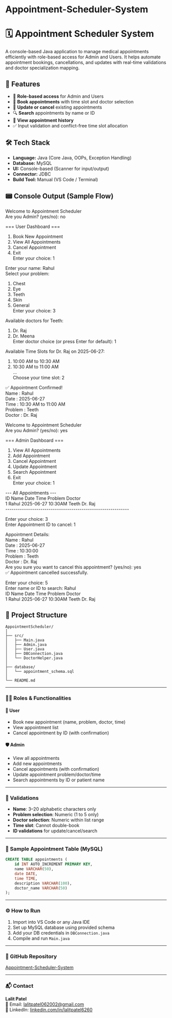 # Appointment-Scheduler-System
# 🗓️ Appointment Scheduler System

A console-based Java application to manage medical appointments efficiently with role-based access for Admin and Users. It helps automate appointment bookings, cancellations, and updates with real-time validations and doctor specialization mapping.

## 🚀 Features

- 🔐 **Role-based access** for Admin and Users
- 📅 **Book appointments** with time slot and doctor selection
- 🔄 **Update or cancel** existing appointments
- 🔍 **Search** appointments by name or ID
- 📃 **View appointment history**
- ✅ Input validation and conflict-free time slot allocation

## 🛠️ Tech Stack

- **Language:** Java (Core Java, OOPs, Exception Handling)
- **Database:** MySQL
- **UI:** Console-based (Scanner for input/output)
- **Connector:** JDBC
- **Build Tool:** Manual (VS Code / Terminal)

## 📟 Console Output (Sample Flow)
Welcome to Appointment Scheduler <br>
Are you Admin? (yes/no): no

=== User Dashboard ===
1. Book New Appointment
2. View All Appointments
3. Cancel Appointment
4. Exit <br>
Enter your choice: 1

Enter your name: Rahul <br>
Select your problem:
1. Chest
2. Eye
3. Teeth
4. Skin
5. General <br>
Enter your choice: 3

Available doctors for Teeth:
1. Dr. Raj
2. Dr. Meena <br>
Enter doctor choice (or press Enter for default): 1

Available Time Slots for Dr. Raj on 2025-06-27:
1. 10:00 AM to 10:30 AM
2. 10:30 AM to 11:00 AM <br>
... <br>
Choose your time slot: 2

✅ Appointment Confirmed! <br>
Name     : Rahul <br>
Date     : 2025-06-27 <br>
Time     : 10:30 AM to 11:00 AM <br>
Problem  : Teeth <br>
Doctor   : Dr. Raj <br>

Welcome to Appointment Scheduler <br>
Are you Admin? (yes/no): yes

=== Admin Dashboard ===
1. View All Appointments
2. Add Appointment
3. Cancel Appointment
4. Update Appointment
5. Search Appointment
6. Exit <br>
Enter your choice: 1

--- All Appointments --- <br>
ID  Name   Date        Time     Problem   Doctor <br>
1   Rahul  2025-06-27  10:30AM  Teeth     Dr. Raj <br>
------------------------------------------------------------ <br>

Enter your choice: 3 <br>
Enter Appointment ID to cancel: 1 <br>

Appointment Details: <br>
Name    : Rahul <br>
Date    : 2025-06-27 <br>
Time    : 10:30:00 <br>
Problem : Teeth <br>
Doctor  : Dr. Raj <br>
Are you sure you want to cancel this appointment? (yes/no): yes <br>
✅ Appointment cancelled successfully. <br>

Enter your choice: 5 <br>
Enter name or ID to search: Rahul <br>
ID   Name    Date        Time     Problem    Doctor <br>
1    Rahul   2025-06-27  10:30AM  Teeth      Dr. Raj <br>


## 📂 Project Structure

```plaintext
AppointmentScheduler/
│
├── src/
│   ├── Main.java
│   ├── Admin.java
│   ├── User.java
│   ├── DBConnection.java
│   └── DoctorHelper.java
│
├── database/
│   └── appointment_schema.sql
│
└── README.md
```
---

### 🧑‍⚕️ Roles & Functionalities

#### 👤 User
- Book new appointment (name, problem, doctor, time)  
- View appointment list  
- Cancel appointment by ID (with confirmation)  

#### 🛡️ Admin
- View all appointments  
- Add new appointments  
- Cancel appointments (with confirmation)  
- Update appointment problem/doctor/time  
- Search appointments by ID or patient name  

---

### 📌 Validations

- **Name**: 3–20 alphabetic characters only  
- **Problem selection**: Numeric (1 to 5 only)  
- **Doctor selection**: Numeric within list range  
- **Time slot**: Cannot double-book  
- **ID validations** for update/cancel/search  

---

### 🧪 Sample Appointment Table (MySQL)

```sql
CREATE TABLE appointments (
    id INT AUTO_INCREMENT PRIMARY KEY,
    name VARCHAR(50),
    date DATE,
    time TIME,
    description VARCHAR(100),
    doctor_name VARCHAR(50)
);
```

---

### ⚙️ How to Run

1. Import into VS Code or any Java IDE  
2. Set up MySQL database using provided schema  
3. Add your DB credentials in `DBConnection.java`  
4. Compile and run `Main.java`  

---

### 🔗 GitHub Repository  
[Appointment-Scheduler-System](https://github.com/LalitPatel06/Appointment-Scheduler-System)

---

### 📬 Contact  
**Lalit Patel**  
📧 Email: lalitpatel062002@gmail.com  
🔗 LinkedIn: [linkedin.com/in/lalitpatel6260](https://www.linkedin.com/in/lalitpatel6260)
